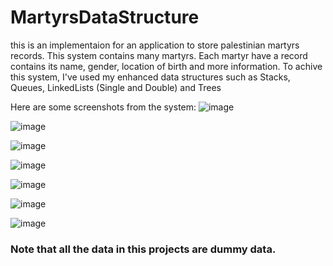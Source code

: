 # MartyrsDataStructure

this is an implementaion for an application to store palestinian martyrs records.
This system contains many martyrs. Each martyr have a record contains its name, gender, location of birth and more information.
To achive this system, I've used my enhanced data structures such as Stacks, Queues, LinkedLists (Single and Double) and Trees

Here are some screenshots from the system:
![image](https://github.com/019mj/MartyrsDataStructure/assets/131479958/e1be10ea-980d-4e8e-b40b-b17f606896fe)

![image](https://github.com/019mj/MartyrsDataStructure/assets/131479958/a045075e-0ad2-4d2a-bc7b-f3dce356990c)

![image](https://github.com/019mj/MartyrsDataStructure/assets/131479958/1fc39a99-5bb8-47ea-9c3e-4d6fa3da6939)

![image](https://github.com/019mj/MartyrsDataStructure/assets/131479958/2ae65a8d-069b-439d-a3f8-d26222907b4e)

![image](https://github.com/019mj/MartyrsDataStructure/assets/131479958/b1e4cf18-2b40-4081-94c3-3276812dcb76)

![image](https://github.com/019mj/MartyrsDataStructure/assets/131479958/a070350a-77cb-4ef3-b9e7-53e3af67a0de)

![image](https://github.com/019mj/MartyrsDataStructure/assets/131479958/6c8db59d-f4a8-4083-9061-d43a5588d741)

### Note that all the data in this projects are dummy data.
